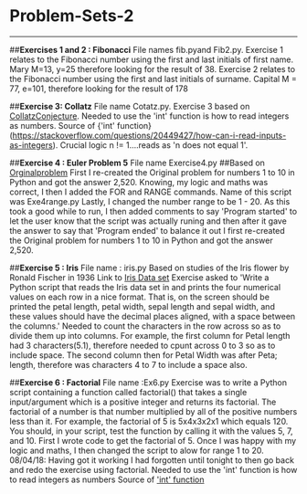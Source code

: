 # Problem-Sets-2
----------------

##**Exercises 1 and 2 : Fibonacci**
File names fib.pyand Fib2.py.
Exercise 1 relates to the Fibonacci number using the first and last initials of first name. 
Mary M=13, y=25 therefore looking for the result of 38.
Exercise 2 relates to the Fibonacci number using the first and last initials of surname. 
Capital M = 77, e=101, therefore looking for the result of 178


##**Exercise 3: Collatz**
File name Cotatz.py.
Exercise 3 based on [CollatzConjecture](https://en.wikipedia.org/wiki/Collatz_conjecture).
Needed to use the 'int' function is how to read integers as numbers.
Source of {'int' function}(https://stackoverflow.com/questions/20449427/how-can-i-read-inputs-as-integers).
Crucial logic n != 1....reads as 'n does not equal 1'.


##**Exercise 4 : Euler Problem 5**
File name Exercise4.py
##Based on [Orginalproblem](https://projecteuler.net/problem=5)
First I re-created the Original problem for numbers 1 to 10 in Python and got the answer 2,520.
Knowing, my logic and maths was correct, I then I added the FOR and RANGE commands. 
Name of this script was Exe4range.py
Lastly, I changed the number range to be 1 - 20. 
As this took a good while to run, I then added comments to say 'Program started' to let the user know that the script was actually runing and then after it gave the answer to say that 'Program ended' to balance it out
I first re-created the Original problem for numbers 1 to 10 in Python and got the answer 2,520.


##**Exercise 5 : Iris**
File name : iris.py
Based on studies of the Iris flower by Ronald Fischer in 1936
Link to [Iris Data set](https://en.wikipedia.org/wiki/Iris_flower_data_set)
Exercise asked to 'Write a Python script that reads the Iris data set in and prints the four numerical values on each row in a nice format. 
That is, on the screen should be printed the petal length, petal width, sepal length and sepal width, and these values should have the decimal places aligned, with a space between the columns.'
Needed to count the characters in the row across so as to divide them up into columns. 
For example, the first column for Petal length had 3 characters(5.1), therefore needed to cpunt across 0 to 3 so as to include space.
The second column then for Petal Width was after Peta; length, therefore was characters 4 to 7 to include a space also.


##**Exercise 6 : Factorial**
File name :Ex6.py
Exercise was to write a Python script containing a function called factorial() that takes a single input/argument which is a positive integer and returns its factorial. 
The factorial of a number is that number multiplied by all of the positive numbers less than it. For example, the factorial of 5 is 5x4x3x2x1 which equals 120. 
You should, in your script, test the function by calling it with the values 5, 7, and 10.
First I wrote code to get the factorial of 5. 
Once I was happy with my logic and maths, I then changed the script to alow for range 1 to 20.
08/04/18: Having got it working I had forgotten until tonight to then go back and redo the exercise using factorial.
Needed to use the 'int' function is how to read integers as numbers
Source of ['int' function](https://stackoverflow.com/questions/20449427/how-can-i-read-inputs-as-integers)

